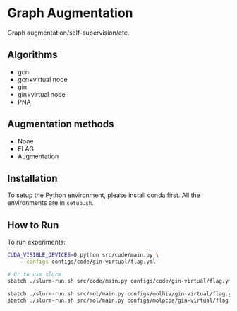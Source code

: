 # Graph Augmentation
Graph augmentation/self-supervision/etc.

## Algorithms
* gcn 
* gcn+virtual node 
* gin 
* gin+virtual node
* PNA

## Augmentation methods
* None
* FLAG
* Augmentation

## Installation
To setup the Python environment, please install conda first. All the environments are in `setup.sh`.

## How to Run
To run experiments:
```bash
CUDA_VISIBLE_DEVICES=0 python src/code/main.py \
    --configs configs/code/gin-virtual/flag.yml

# Or to use slurm
sbatch ./slurm-run.sh src/code/main.py configs/code/gin-virtual/flag.yml

sbatch ./slurm-run.sh src/mol/main.py configs/molhiv/gin-virtual/flag.yml
sbatch ./slurm-run.sh src/mol/main.py configs/molpcba/gin-virtual/flag.yml
```